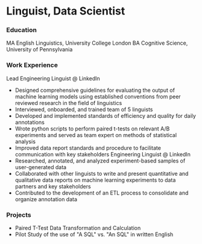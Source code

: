 # Linguist,  Data Scientist

### Education
MA English Linguistics, University College London
BA Cognitive Science, University of Pennsylvania

### Work Experience
Lead Engineering Linguist @ LinkedIn
- Designed comprehensive guidelines for evaluating the output of machine learning models using
established conventions from peer reviewed research in the field of linguistics
- Interviewed, onboarded, and trained team of 5 linguists
- Developed and implemented standards of efficiency and quality for daily annotations
- Wrote python scripts to perform paired t-tests on relevant A/B experiments and served as team expert on methods of statistical analysis
- Improved data report standards and procedure to facilitate communication with key stakeholders
Engineering Linguist @ LinkedIn
- Researched, annotated, and analyzed experiment-based samples of user-generated data
- Collaborated with other linguists to write and present quantitative and qualitative data reports on machine learning experiments to data partners and key stakeholders
- Contributed to the development of an ETL process to consolidate and organize annotation data

### Projects
- Paired T-Test Data Transformation and Calculation
- Pilot Study of the use of "A SQL" vs. "An SQL" in written English
